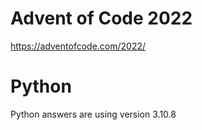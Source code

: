 # Advent of Code 2022

https://adventofcode.com/2022/

# Python

Python answers are using version 3.10.8
